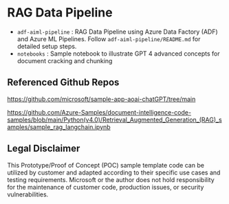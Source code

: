 # RAG Data Pipeline

- `adf-aiml-pipeline` : RAG Data Pipeline using Azure Data Factory (ADF) and Azure ML Pipelines. Follow `adf-aiml-pipeline/README.md` for detailed setup steps.
- `notebooks` : Sample notebook to illustrate GPT 4 advanced concepts for document cracking and chunking

## Referenced Github Repos
https://github.com/microsoft/sample-app-aoai-chatGPT/tree/main

https://github.com/Azure-Samples/document-intelligence-code-samples/blob/main/Python(v4.0)/Retrieval_Augmented_Generation_(RAG)_samples/sample_rag_langchain.ipynb


## Legal Disclaimer
This Prototype/Proof of Concept (POC) sample template code can be utilized by customer and adapted according to their specific use cases and testing requirements. Microsoft or the author does not hold responsibility for the maintenance of customer code, production issues, or security vulnerabilities.
